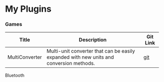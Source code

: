 # My Plugins

### Games

| Title          | Description                                                                             | Git Link                                                                                              |
| -------------- | --------------------------------------------------------------------------------------- | ----------------------------------------------------------------------------------------------------- |
| MultiConverter | Multi-unit converter that can be easily expanded with new units and conversion methods. | [git](https://github.com/theisolinearchip/flipperzero\_stuff/tree/main/applications/multi\_converter) |

Bluetooth

